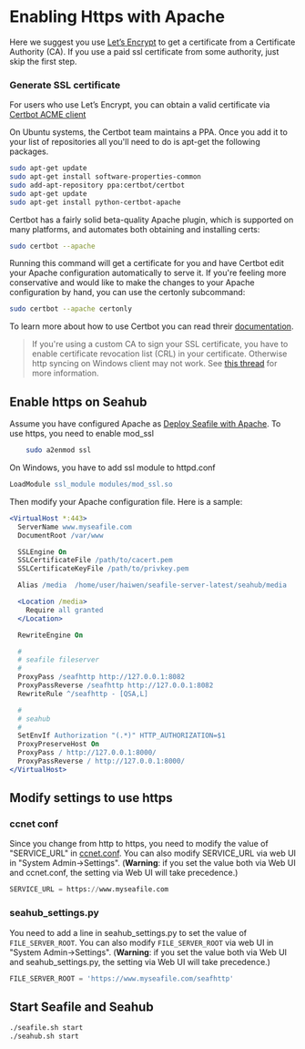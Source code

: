 # Enabling Https with Apache

Here we suggest you use [Let’s Encrypt](https://letsencrypt.org/getting-started/) to get a certificate from a Certificate Authority (CA). If you use a paid ssl certificate from some authority, just skip the first step.

### Generate SSL certificate

For users who use Let’s Encrypt, you can obtain a valid certificate via [Certbot ACME client](https://certbot.eff.org/)

On Ubuntu systems, the Certbot team maintains a PPA. Once you add it to your list of repositories all you'll need to do is apt-get the following packages.

```bash
sudo apt-get update
sudo apt-get install software-properties-common
sudo add-apt-repository ppa:certbot/certbot
sudo apt-get update
sudo apt-get install python-certbot-apache
```

Certbot has a fairly solid beta-quality Apache plugin, which is supported on many platforms, and automates both obtaining and installing certs:

```bash
sudo certbot --apache
```

Running this command will get a certificate for you and have Certbot edit your Apache configuration automatically to serve it. If you're feeling more conservative and would like to make the changes to your Apache configuration by hand, you can use the certonly subcommand:

```bash
sudo certbot --apache certonly
```

To learn more about how to use Certbot you can read threir [documentation](https://certbot.eff.org/docs/).

> If you're using a custom CA to sign your SSL certificate, you have to enable certificate revocation list (CRL) in your certificate. Otherwise http syncing on Windows client may not work. See [this thread](https://forum.seafile-server.org/t/https-syncing-on-windows-machine-using-custom-ca/898) for more information.

## Enable https on Seahub

Assume you have configured Apache as [Deploy Seafile with
Apache](deploy_with_apache.md). To use https, you need to enable mod_ssl

```bash
    sudo a2enmod ssl
```

On Windows, you have to add ssl module to httpd.conf
```apache
LoadModule ssl_module modules/mod_ssl.so
```

Then modify your Apache configuration file. Here is a sample:

```apache
<VirtualHost *:443>
  ServerName www.myseafile.com
  DocumentRoot /var/www

  SSLEngine On
  SSLCertificateFile /path/to/cacert.pem
  SSLCertificateKeyFile /path/to/privkey.pem

  Alias /media  /home/user/haiwen/seafile-server-latest/seahub/media

  <Location /media>
    Require all granted
  </Location>

  RewriteEngine On

  #
  # seafile fileserver
  #
  ProxyPass /seafhttp http://127.0.0.1:8082
  ProxyPassReverse /seafhttp http://127.0.0.1:8082
  RewriteRule ^/seafhttp - [QSA,L]

  #
  # seahub
  #
  SetEnvIf Authorization "(.*)" HTTP_AUTHORIZATION=$1
  ProxyPreserveHost On
  ProxyPass / http://127.0.0.1:8000/
  ProxyPassReverse / http://127.0.0.1:8000/
</VirtualHost>
```

## Modify settings to use https

### ccnet conf

Since you change from http to https, you need to modify the value of "SERVICE_URL" in [ccnet.conf](../config/ccnet-conf.md). You can also modify SERVICE_URL via web UI in "System Admin->Settings". (**Warning**: if you set the value both via Web UI and ccnet.conf, the setting via Web UI will take precedence.)

```python
SERVICE_URL = https://www.myseafile.com
```

### seahub_settings.py

You need to add a line in seahub_settings.py to set the value of `FILE_SERVER_ROOT`. You can also modify `FILE_SERVER_ROOT` via web UI in "System Admin->Settings". (**Warning**: if you set the value both via Web UI and seahub_settings.py, the setting via Web UI will take precedence.)

```python
FILE_SERVER_ROOT = 'https://www.myseafile.com/seafhttp'
```

## Start Seafile and Seahub

```bash
./seafile.sh start
./seahub.sh start
```
